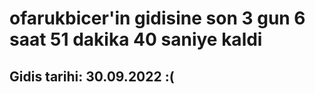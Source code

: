 # ofarukbicer'in gidisine son 3 gun 6 saat 51 dakika 40 saniye kaldi

## Gidis tarihi: 30.09.2022 :(